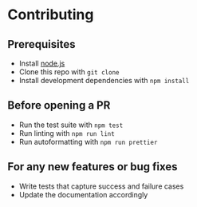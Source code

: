 # Contributing

## Prerequisites

- Install [node.js](https://nodejs.org/en)
- Clone this repo with `git clone`
- Install development dependencies with `npm install`

## Before opening a PR

- Run the test suite with `npm test`
- Run linting with `npm run lint`
- Run autoformatting with `npm run prettier`

## For any new features or bug fixes

- Write tests that capture success and failure cases
- Update the documentation accordingly
